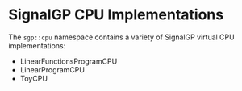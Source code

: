 # SignalGP CPU Implementations

The `sgp::cpu` namespace contains a variety of SignalGP virtual CPU implementations:

- LinearFunctionsProgramCPU
- LinearProgramCPU
- ToyCPU


